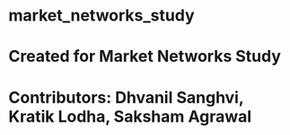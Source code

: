 # market_networks_study

Created for Market Networks Study
======
Contributors: Dhvanil Sanghvi, Kratik Lodha, Saksham Agrawal
======
